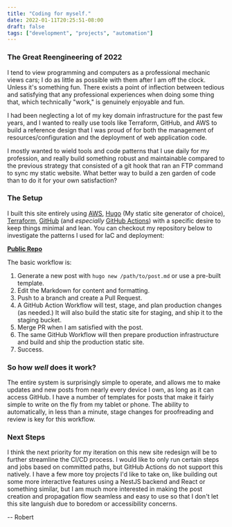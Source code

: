 ```yaml
---
title: "Coding for myself."
date: 2022-01-11T20:25:51-08:00
draft: false
tags: ["development", "projects", "automation"]
---
```


### The Great Reengineering of 2022

I tend to view programming and computers as a professional mechanic views cars; I do as little as possible with them after I am off the clock. Unless it's something fun. There exists a point of inflection between tedious and satisfying that any professional experiences when doing some thing that, which technically "work," is genuinely enjoyable and fun.

I had been neglecting a lot of my key domain infrastructure for the past few years, and I wanted to really use tools like Terraform, GitHub, and AWS to build a reference design that I was proud of for both the management of resources/configuration and the deployment of web application code. 

I mostly wanted to wield tools and code patterns that I use daily for my profession, and really build something robust and maintainable compared to the previous strategy that consisted of a git hook that ran an FTP command to sync my static website. What better way to build a zen garden of code than to do it for your own satisfaction?

### The Setup

I built this site entirely using [AWS](https://aws.amazon.com), [Hugo](https://gohugo.io/) (My static site generator of choice), [Terraform](https://www.terraform.io/), [GitHub](https://www.github.com) (and *especially* [GitHub Actions](https://docs.github.com/en/actions/learn-github-actions/understanding-github-actions)) with a specific desire to keep things minimal and lean. You can checkout my repository below to investigate the patterns I used for IaC and deployment:

**[Public Repo](https://www.robertallenhill.com/)**

The basic workflow is:

1. Generate a new post with `hugo new /path/to/post.md` or use a pre-built template.
2. Edit the Markdown for content and formatting.
3. Push to a branch and create a Pull Request.
4. A GitHub Action Workflow will test, stage, and plan production changes (as needed.) It will also build the static site for staging, and ship it to the staging bucket.
5. Merge PR when I am satisfied with the post.
6. The same GitHub Workflow will then prepare production infrastructure and build and ship the production static site.
7. Success.

### So how *well* does it work?

The entire system is surprisingly simple to operate, and allows me to make updates and new posts from nearly every device I own, as long as it can access GitHub. I have a number of templates for posts that make it fairly simple to write on the fly from my tablet or phone. The ability to automatically, in less than a minute, stage changes for proofreading and review is key for this workflow. 

### Next Steps

I think the next priority for my iteration on this new site redesign will be to further streamline the CI/CD process. I would like to only run certain steps and jobs based on committed paths, but GitHub Actions do not support this natively. I have a few more toy projects I'd like to take on, like building out some more interactive features using a NestJS backend and React or something similar, but I am much more interested in making the post creation and propagation flow seamless and easy to use so that I don't let this site languish due to boredom or accessibility concerns. 

-- Robert
